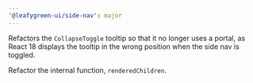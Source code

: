 ```yaml
---
'@leafygreen-ui/side-nav': major
---
```


Refactors the `CollapseToggle` tooltip so that it no longer uses a portal, as React 18 displays the tooltip in the wrong position when the side nav is toggled. 

Refactor the internal function, `renderedChildren`.

